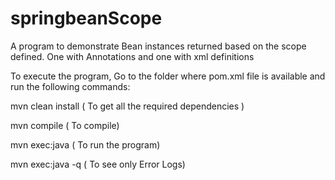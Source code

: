 # springbeanScope

A program to demonstrate Bean instances returned based on the scope defined. One with Annotations and one with xml definitions

To execute the program, Go to the folder where pom.xml file is available and run the following commands:

mvn clean install ( To get all the required dependencies )

mvn compile ( To compile)

mvn exec:java ( To run the program)

mvn exec:java -q ( To see only Error Logs)
